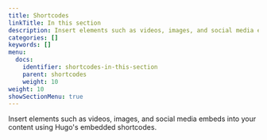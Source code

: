 ```yaml
---
title: Shortcodes
linkTitle: In this section
description: Insert elements such as videos, images, and social media embeds into your content using Hugo's embedded shortcodes.
categories: []
keywords: []
menu:
  docs:
    identifier: shortcodes-in-this-section
    parent: shortcodes
    weight: 10
weight: 10
showSectionMenu: true
---
```


Insert elements such as videos, images, and social media embeds into your content using Hugo's embedded shortcodes.
